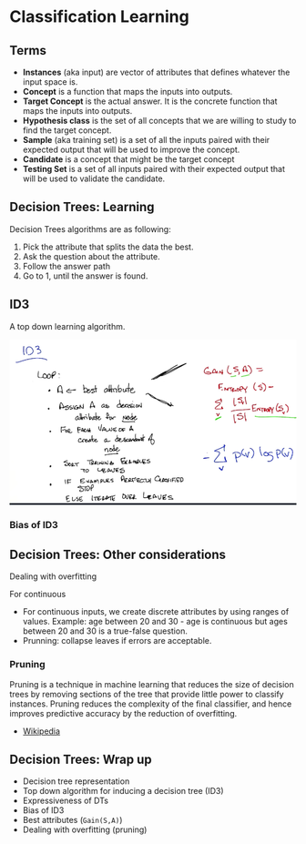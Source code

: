 # Classification Learning

## Terms

- **Instances** (aka input) are vector of attributes that defines whatever the input space is.
- **Concept** is a function that maps the inputs into outputs.
- **Target Concept** is the actual answer. It is the concrete function that maps the inputs into outputs.
- **Hypothesis class** is the set of all concepts that we are willing to study to find the target concept.
- **Sample** (aka training set) is a set of all the inputs paired with their expected output that will be used to improve the concept.
- **Candidate** is a concept that might be the target concept
- **Testing Set** is a set of all inputs paired with their expected output that will be used to validate the candidate.

## Decision Trees: Learning

Decision Trees algorithms are as following:

1. Pick the attribute that splits the data the best.
2. Ask the question about the attribute.
3. Follow the answer path
4. Go to 1, until the answer is found.

## ID3

A top down learning algorithm.

![ID3 Algorithm](images/ID3.png)

### Bias of ID3 

## Decision Trees: Other considerations

Dealing with overfitting

For continuous 
- For continuous inputs, we create discrete attributes by using ranges of values. Example: age between 20 and 30 - age is continuous but ages between 20 and 30 is a true-false question.
- Prunning: collapse leaves if errors are acceptable.

### Pruning

Pruning is a technique in machine learning that reduces the size of decision trees by removing sections of the tree that provide little power to classify instances. Pruning reduces the complexity of the final classifier, and hence improves predictive accuracy by the reduction of overfitting. 

- [Wikipedia](https://en.wikipedia.org/wiki/Pruning_(decision_trees))

## Decision Trees: Wrap up

- Decision tree representation
- Top down algorithm for inducing a decision tree (ID3)
- Expressiveness of DTs
- Bias of ID3
- Best attributes (`Gain(S,A)`)
- Dealing with overfitting (pruning)

